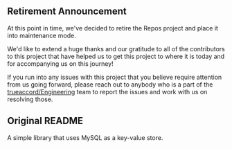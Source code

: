 ## Retirement Announcement
At this point in time, we've decided to retire the Repos project and place it into maintenance mode.

We'd like to extend a huge thanks and our gratitude to all of the contributors to this project that 
have helped us to get this project to where it is today and for accompanying us on this journey!

If you run into any issues with this project that you believe require attention from us going forward, 
please reach out to anybody who is a part of the 
[trueaccord/Engineering](https://github.com/orgs/trueaccord/teams/engineering) team to report the 
issues and work with us on resolving those.


## Original README
A simple library that uses MySQL as a key-value store.

